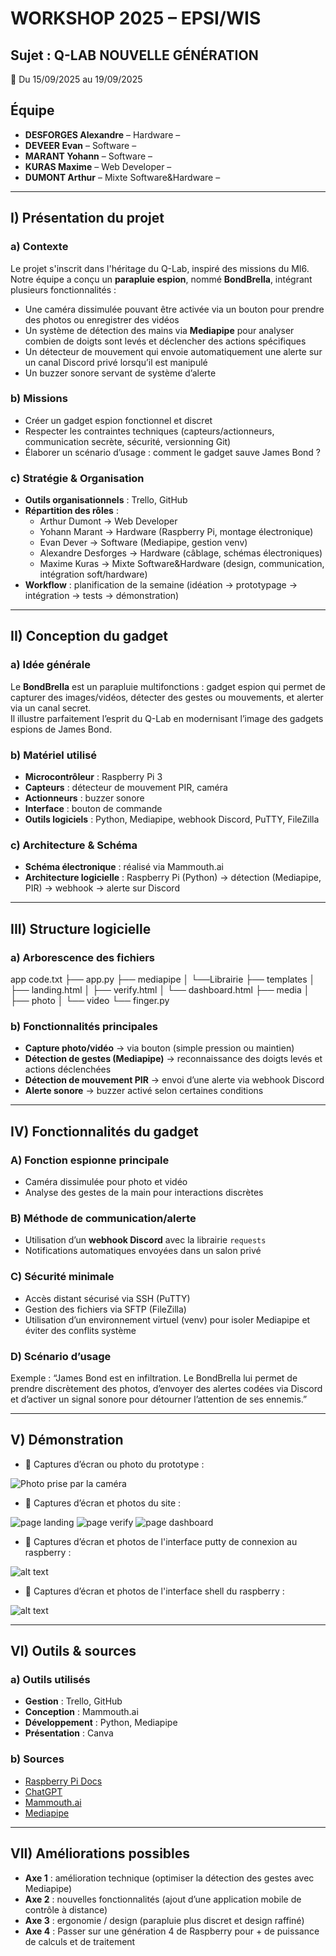 # WORKSHOP 2025 – EPSI/WIS

## Sujet : Q-LAB NOUVELLE GÉNÉRATION
📅 Du 15/09/2025 au 19/09/2025

## Équipe

- **DESFORGES Alexandre** – Hardware –  
- **DEVEER Evan** – Software – 
- **MARANT Yohann** – Software – 
- **KURAS Maxime** – Web Developer –
- **DUMONT Arthur** – Mixte Software&Hardware –  

---

## I) Présentation du projet

### a) Contexte
Le projet s'inscrit dans l'héritage du Q-Lab, inspiré des missions du MI6.  
Notre équipe a conçu un **parapluie espion**, nommé **BondBrella**, intégrant plusieurs fonctionnalités :  
- Une caméra dissimulée pouvant être activée via un bouton pour prendre des photos ou enregistrer des vidéos  
- Un système de détection des mains via **Mediapipe** pour analyser combien de doigts sont levés et déclencher des actions spécifiques  
- Un détecteur de mouvement qui envoie automatiquement une alerte sur un canal Discord privé lorsqu’il est manipulé  
- Un buzzer sonore servant de système d’alerte  

### b) Missions
- Créer un gadget espion fonctionnel et discret  
- Respecter les contraintes techniques (capteurs/actionneurs, communication secrète, sécurité, versionning Git)  
- Élaborer un scénario d’usage : comment le gadget sauve James Bond ?  

### c) Stratégie & Organisation 
- **Outils organisationnels** : Trello, GitHub 
- **Répartition des rôles** :  
  - Arthur Dumont → Web Developer 
  - Yohann Marant → Hardware (Raspberry Pi, montage électronique)  
  - Evan Dever → Software (Mediapipe, gestion venv)  
  - Alexandre Desforges → Hardware (câblage, schémas électroniques)  
  - Maxime Kuras → Mixte Software&Hardware (design, communication, intégration soft/hardware)  
- **Workflow** : planification de la semaine (idéation → prototypage → intégration → tests → démonstration)  

---

## II) Conception du gadget

### a) Idée générale
Le **BondBrella** est un parapluie multifonctions : gadget espion qui permet de capturer des images/vidéos, détecter des gestes ou mouvements, et alerter via un canal secret.  
Il illustre parfaitement l’esprit du Q-Lab en modernisant l’image des gadgets espions de James Bond.  

### b) Matériel utilisé
- **Microcontrôleur** : Raspberry Pi 3  
- **Capteurs** : détecteur de mouvement PIR, caméra  
- **Actionneurs** : buzzer sonore  
- **Interface** : bouton de commande  
- **Outils logiciels** : Python, Mediapipe, webhook Discord, PuTTY, FileZilla  

### c) Architecture & Schéma
- **Schéma électronique** : réalisé via Mammouth.ai  
- **Architecture logicielle** : Raspberry Pi (Python) → détection (Mediapipe, PIR) → webhook → alerte sur Discord  

---

## III) Structure logicielle

### a) Arborescence des fichiers

app
code.txt
├── app.py
├── mediapipe
│   └──Librairie
├── templates
│   ├── landing.html
│   ├── verify.html
│   └── dashboard.html
├── media
│   ├── photo
│   └── video
└── finger.py

### b) Fonctionnalités principales
- **Capture photo/vidéo** → via bouton (simple pression ou maintien)  
- **Détection de gestes (Mediapipe)** → reconnaissance des doigts levés et actions déclenchées  
- **Détection de mouvement PIR** → envoi d’une alerte via webhook Discord  
- **Alerte sonore** → buzzer activé selon certaines conditions  

---

## IV) Fonctionnalités du gadget

### A) Fonction espionne principale
- Caméra dissimulée pour photo et vidéo  
- Analyse des gestes de la main pour interactions discrètes  

### B) Méthode de communication/alerte
- Utilisation d’un **webhook Discord** avec la librairie `requests`  
- Notifications automatiques envoyées dans un salon privé  

### C) Sécurité minimale
- Accès distant sécurisé via SSH (PuTTY)  
- Gestion des fichiers via SFTP (FileZilla)  
- Utilisation d’un environnement virtuel (venv) pour isoler Mediapipe et éviter des conflits système  

### D) Scénario d’usage
 Exemple : “James Bond est en infiltration. Le BondBrella lui permet de prendre discrètement des photos, d’envoyer des alertes codées via Discord et d’activer un signal sonore pour détourner l’attention de ses ennemis.”  

---

## V) Démonstration

- 📑 Captures d’écran ou photo du prototype :

![Photo prise par la caméra](image1.png) 

- 📑 Captures d’écran et photos du site :

![page landing](image4.png)
![page verify](image3.png)
![page dashboard](image2.png)

- 📑 Captures d’écran et photos de l'interface putty de connexion au raspberry :

![alt text](image5.png)

- 📑 Captures d’écran et photos de l'interface shell du raspberry :

![alt text](<image 6.png>)

---

## VI) Outils & sources

### a) Outils utilisés
- **Gestion** : Trello, GitHub  
- **Conception** : Mammouth.ai 
- **Développement** : Python, Mediapipe  
- **Présentation** : Canva  

### b) Sources
- [Raspberry Pi Docs](https://www.raspberrypi.com/documentation/)  
- [ChatGPT](https://chatgpt.com)  
- [Mammouth.ai](https://mammouth.ai)  
- [Mediapipe](https://developers.google.com/mediapipe)  

---

## VII) Améliorations possibles
- **Axe 1** : amélioration technique (optimiser la détection des gestes avec Mediapipe)  
- **Axe 2** : nouvelles fonctionnalités (ajout d’une application mobile de contrôle à distance)  
- **Axe 3** : ergonomie / design (parapluie plus discret et design raffiné)
- **Axe 4** : Passer sur une génération 4 de Raspberry pour + de puissance de calculs et de traitement
